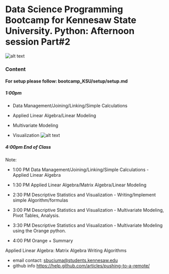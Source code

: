 # Data Science Programming Bootcamp for Kennesaw State University. Python: Afternoon session Part#2

![alt text](https://github.com/sb0709/bootcamp_KSU/blob/master/pictures/Analytics%20and%20Data%20Science%20Institute_logo.png?raw=true)

### Content


#### For setup please follow: bootcamp_KSU/setup/setup.md

##### 1:00pm
* Data Management/Joining/Linking/Simple Calculations

* Applied Linear Algebra/Linear Modeling

* Multivariate Modeling

* Visualization
![alt text](https://github.com/sb0709/bootcamp_KSU/blob/master/pictures/Modeling_using_Visual_Programming_in_Orange3.png?raw=true)
##### 4:00pm End of Class

Note:

* 1:00 PM Data Management/Joining/Linking/Simple Calculations - Applied Linear Algebra
* 1:30 PM Applied Linear Algebra/Matrix Algebra/Linear Modeling

* 2:30 PM Descriptive Statistics and Visualization - Writing/Implement simple Algorithm/formulas
* 3:00 PM Descriptive Statistics and Visualization - Multivariate Modeling, Pivot Tables, Analysis.
* 3:30 PM Descriptive Statistics and Visualization - Multivariate Modeling using the Orange python.
* 4:00 PM Orange + Summary

Applied Linear Algebra:
Matrix Algebra
Writing Algorithms

* email contact: sbuciuma@students.kennesaw.edu
* github info https://help.github.com/articles/pushing-to-a-remote/
